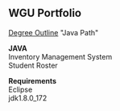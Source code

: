 ## WGU Portfolio

[Degree Outline](https://www.wgu.edu/online-it-degrees/software-development-bachelors-program.html) "Java Path"

**JAVA**  
Inventory Management System  
Student Roster

**Requirements**  
Eclipse  
jdk1.8.0_172  
